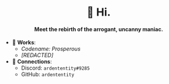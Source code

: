 <h1 align="center">👋 Hi.</h1>
<h4 align="center">Meet the rebirth of the arrogant, uncanny maniac.</h4>

- 🎯 **Works**:
  - *Codename: Prosperous*
  - *[REDACTED]*
- 🔗 **Connections**:
  - Discord: `ardententity#9285`
  - GitHub: `ardententity`
